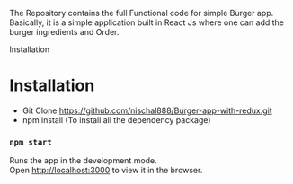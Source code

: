The Repository contains the full Functional code for simple Burger app. Basically, it is a simple application built in React Js where one can add the burger ingredients and Order.

Installation

# Installation

 - Git Clone https://github.com/nischal888/Burger-app-with-redux.git
 - npm install (To install all the dependency package)

### `npm start`

Runs the app in the development mode.\
Open [http://localhost:3000](http://localhost:3000) to view it in the browser.



